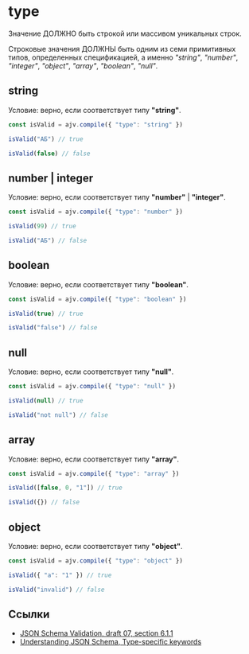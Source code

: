 # type
Значение ДОЛЖНО быть строкой или массивом уникальных строк.

Строковые значения ДОЛЖНЫ быть одним из семи примитивных типов, определенных спецификацией, а именно *"string"*, *"number"*, *"integer"*, *"object"*, *"array"*, *"boolean"*, *"null"*.

## string
Условие: верно, если соответствует типу **"string"**.

```js
const isValid = ajv.compile({ "type": "string" })
```

```js
isValid("АБ") // true
```

```js
isValid(false) // false
```

## number | integer
Условие: верно, если соответствует типу **"number"** | **"integer"**.

```js
const isValid = ajv.compile({ "type": "number" })
```

```js
isValid(99) // true
```

```js
isValid("АБ") // false
```

## boolean
Условие: верно, если соответствует типу **"boolean"**.

```js
const isValid = ajv.compile({ "type": "boolean" })
```

```js
isValid(true) // true
```

```js
isValid("false") // false
```

## null
Условие: верно, если соответствует типу **"null"**.

```js
const isValid = ajv.compile({ "type": "null" })
```

```js
isValid(null) // true
```

```js
isValid("not null") // false
```

## array
Условие: верно, если соответствует типу **"array"**.

```js
const isValid = ajv.compile({ "type": "array" })
```

```js
isValid([false, 0, "1"]) // true
```

```js
isValid({}) // false
```

## object
Условие: верно, если соответствует типу **"object"**.

```js
const isValid = ajv.compile({ "type": "object" })
```

```js
isValid({ "a": "1" }) // true
```

```js
isValid("invalid") // false
```

## Ссылки
- [JSON Schema Validation, draft 07, section 6.1.1](https://json-schema.org/draft-07/json-schema-validation.html#rfc.section.6.1.1)
- [Understanding JSON Schema, Type-specific keywords](https://json-schema.org/understanding-json-schema/reference/type.html)
